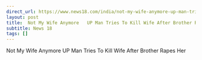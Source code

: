 ```yaml
---
direct_url: https://www.news18.com/india/not-my-wife-anymore-up-man-tries-to-kill-wife-after-brother-rapes-her-8869247.html
layout: post
title:  Not My Wife Anymore   UP Man Tries To Kill Wife After Brother Rapes Her
subtitle: News 18
tags: []
---
```


 Not My Wife Anymore   UP Man Tries To Kill Wife After Brother Rapes Her
